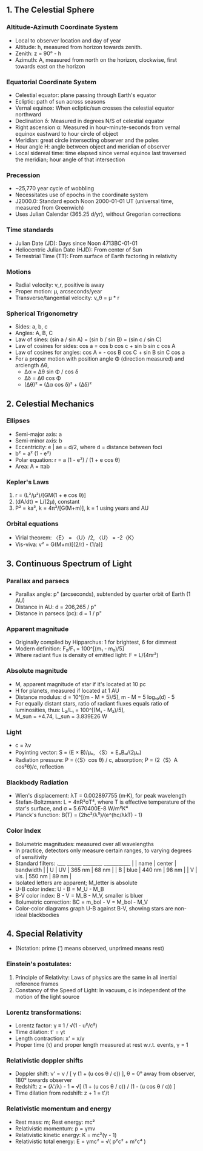 ## 1. The Celestial Sphere

### Altitude-Azimuth Coordinate System

* Local to observer location and day of year
* Altitude: h, measured from horizon towards zenith.
* Zenith: z = 90° - h
* Azimuth: A, measured from north on the horizon, clockwise, first towards
east on the horizon

### Equatorial Coordinate System

* Celestial equator: plane passing through Earth's equator
* Ecliptic: path of sun across seasons
* Vernal equinox: When ecliptic/sun crosses the celestial equator northward
* Declination δ: Measured in degrees N/S of celestial equator
* Right ascension α: Measured in hour-minute-seconds from vernal equinox
  eastward to hour circle of object
* Meridian: great circle intersecting observer and the poles
* Hour angle H: angle between object and meridian of observer
* Local sidereal time: time elapsed since vernal equinox last traversed                 
  the meridian; hour angle of that intersection

### Precession

* ~25,770 year cycle of wobbling
* Necessitates use of epochs in the coordinate system
* J2000.0: Standard epoch Noon 2000-01-01 UT
  (universal time, measured from Greenwich)
* Uses Julian Calendar (365.25 d/yr), without Gregorian corrections

### Time standards

* Julian Date (JD): Days since Noon 4713BC-01-01
* Heliocentric Julian Date (HJD): From center of Sun
* Terrestrial Time (TT): From surface of Earth factoring in relativity

### Motions

* Radial velocity: v_r, positive is away
* Proper motion: μ, arcseconds/year
* Transverse/tangential velocity: v_θ = μ * r

### Spherical Trigonometry

* Sides: a, b, c
* Angles: A, B, C
* Law of sines: (sin a / sin A) = (sin b / sin B) = (sin c / sin C)
* Law of cosines for sides: cos a = cos b cos c + sin b sin c cos A
* Law of cosines for angles: cos A = - cos B cos C + sin B sin C cos a
* For a proper motion with position angle Φ (direction measured) and
  arclength Δθ,
  * Δα = Δθ sin Φ / cos δ
  * Δδ = Δθ cos Φ
  * (Δθ)² = (Δα cos δ)² + (Δδ)²

## 2. Celestial Mechanics

### Ellipses

* Semi-major axis: a
* Semi-minor axis: b
* Eccentricity: e | ae = d/2, where d = distance between foci
* b² = a² (1 - e²)
* Polar equation: r = a (1 - e²) / (1 + e cos θ)
* Area: A = πab

### Kepler's Laws

1. r = (L²/μ²)/[GM(1 + e cos θ)]
2. (dA/dt) = L/(2μ), constant
3. P² = ka³, k = 4π²/[G(M+m)], k = 1 using years and AU

### Orbital equations

* Virial theorem: 〈E〉 = 〈U〉/2, 〈U〉 = -2〈K〉
* Vis-viva: v² = G(M+m)[(2/r) - (1/a)]

## 3. Continuous Spectrum of Light

### Parallax and parsecs

* Parallax angle: p" (arcseconds),
  subtended by quarter orbit of Earth (1 AU)
* Distance in AU: d = 206,265 / p"
* Distance in parsecs (pc): d = 1 / p"

### Apparent magnitude

* Originally compiled by Hipparchus: 1 for brightest, 6 for dimmest
* Modern definition: F₂/F₁ = 100^[(m₁ - m₂)/5]
* Where radiant flux is density of emitted light: F = L/(4πr²)

### Absolute magnitude

* M, apparent magnitude of star if it's located at 10 pc
* H for planets, measured if located at 1 AU
* Distance modulus: d = 10^[(m - M + 5)/5],
m - M = 5 log₁₀(d) - 5
* For equally distant stars, ratio of radiant fluxes equals
  ratio of luminosities, thus: L₂/L₁ = 100^[(M₁ - M₂)/5],
* M_sun = +4.74, L_sun = 3.839E26 W

### Light

* c = λν
* Poyinting vector: S = (E × B)/μ₀, 〈S〉= E₀B₀/(2μ₀)
* Radiation pressure: P = (〈S〉cos θ) / c, absorption;
P = (2〈S〉A cos²θ)/c, reflection

### Blackbody Radiation

* Wien's displacement: λT = 0.002897755 (m·K), for peak wavelength
* Stefan-Boltzmann: L = 4πR²σT⁴,
  where T is effective temperature of the star's surface,
  and σ = 5.670400E-8 W/m²K⁴
* Planck's function: B(T) = (2hc²/λ⁵)/(e^(hc/λkT) - 1)

### Color Index

* Bolumetric magnitudes: measured over all wavelengths
* In practice, detectors only measure certain ranges, to varying
  degrees of sensitivity
* Standard filters:
.___ ______ ________ ___________
|   | name | center | bandwidth |
| U |  UV  | 365 nm |   68 nm   |
| B | blue | 440 nm |   98 nm   |
| V | vis. | 550 nm |   89 nm   |
* Isolated letters are apparent; M_letter is absolute
* U-B color index: U - B = M_U - M_B
* B-V color index: B - V = M_B - M_V, smaller is bluer
* Bolumetric correction: BC = m_bol - V = M_bol - M_V
* Color-color diagrams graph U-B against B-V,
  showing stars are non-ideal blackbodies

## 4. Special Relativity

* (Notation: prime (') means observed, unprimed means rest)

### Einstein's postulates:

1. Principle of Relativity: Laws of physics are the same in all inertial 
  reference frames
2. Constancy of the Speed of Light: In vacuum, c is independent of the motion
  of the light source

### Lorentz transformations:

* Lorentz factor: γ ≡ 1 / √(1 - u²/c²)
* Time dilation: t' = γt
* Length contraction: x' = x/γ
* Proper time (τ) and proper length measured at rest w.r.t. events, γ = 1

### Relativistic doppler shifts

* Doppler shift: ν' = ν / [ γ (1 + (u cos θ / c)) ],
  θ = 0° away from observer, 180° towards observer
* Redshift: z = (λ'/λ) - 1 = √[ (1 + (u cos θ / c)) / (1 - (u cos θ / c)) ]
* Time dilation from redshift: z + 1 = t'/t

### Relativistic momentum and energy

* Rest mass: m; Rest energy: mc²
* Relativistic momentum: p = γmv
* Relativistic kinetic energy: K = mc²(γ - 1)
* Relativistic total energy: E = γmc² = √( p²c² + m²c⁴ )
